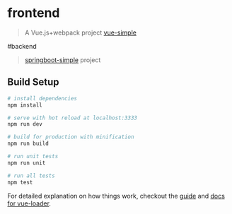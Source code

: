 # frontend

> A Vue.js+webpack project [vue-simple](http://github.com/alreadygo/vue-simple)

#backend

> [springboot-simple](https://github.com/alreadygo/springboot-simple) project

## Build Setup

``` bash
# install dependencies
npm install

# serve with hot reload at localhost:3333
npm run dev

# build for production with minification
npm run build

# run unit tests
npm run unit

# run all tests
npm test
```

For detailed explanation on how things work, checkout the [guide](http://vuejs-templates.github.io/webpack/) and [docs for vue-loader](http://vuejs.github.io/vue-loader).
